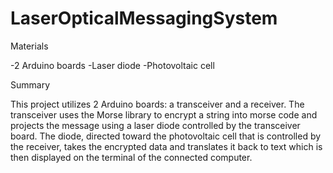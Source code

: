 # LaserOpticalMessagingSystem

Materials

-2 Arduino boards
-Laser diode
-Photovoltaic cell

Summary

This project utilizes 2 Arduino boards: a transceiver and a receiver. The transceiver uses the Morse library to encrypt a string into morse code and projects the message using a laser diode controlled by the transceiver board. The diode, directed toward the photovoltaic cell that is controlled by the receiver, takes the encrypted data and translates it back to text which is then displayed on the terminal of the connected computer.
